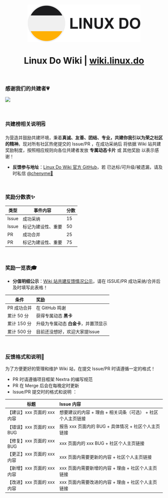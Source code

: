 <a name="readme-top"></a>

<div align="center">
  


<img height="120" src="/public/linuxdo_logo_with_dark_text.png">

# Linux Do Wiki | [ wiki.linux.do](wiki.linux.do)

</div>

<br>

### 感谢我们的共建者💗

[![][github-contrib-shield]][github-contrib-link]

<!-- LINK GROUP -->

[github-contrib-link]: https://github.com/Chenyme/Linux-Do-Wiki/graphs/contributors
[github-contrib-shield]: https://contrib.rocks/image?repo=Chenyme/Linux-Do-Wiki

<br>

### 共建榜相关说明🗒️

为营造并鼓励共建环境，秉着**真诚、友善、团结、专业，共建你我引以为荣之社区的精神**。现对所有社区热佬提交的 Issue/PR ，在成功采纳后 将依据 Wiki 站共建奖励制度，按照相应规则向各位共建者发放 **专属动态卡片** 或 其他奖励 以表示感谢！

- **反馈参与地址**：[Linux Do Wiki 官方 GitHub](https://github.com/Chenyme/Linux-Do-Wiki)，若 已达标/可升级/被遗漏，请及时私信 [@chenyme🍊](https://linux.do/u/chenyme/summary)

<br>

### 奖励分数表✨

| 类型       | 事件内容                 | 分数  |
| ---------- | ------------------------ |-------|
| Issue      | 成功采纳                  | 15    |
| Issue      | 标记为建设性、重要         | 50    |
| PR         | 成功合并                  | 25    |
| PR         | 标记为建设性、重要         | 75    |

<br>

### 奖励一览表🎓

- **分值明细公示**：[Wiki 站共建反馈情况公示](https://zwho5v3j233.feishu.cn/base/UAGzbp3LQa5kpMsGnoicWgTvnLc?from=from_copylink)，请在 ISSUE/PR 成功采纳/合并后及时填写此表格！

| 条件         | 奖励                                      |
| ------------ | :----------------------------------------- |
| PR 成功合并   | 在 GitHub 鸣谢                              |
| 累计 50 分    | 获得专属动态 **黑卡**                        |
| 累计 150 分   | 升级为专属动态 **白金卡**，并置顶显示         |
| 累计 500 分   | 目前还没想好，欢迎大家提Issue                 |

<br>

### 反馈格式和说明🔗

为了方便更好的管理和维护 Wiki 站，在提交 Issue/PR 时请遵循一定的格式！

- PR 时请遵循项目框架 Nextra 的编写规范
- PR 在 Merge 后会在每晚定时更新
- Issue/PR 提交时的格式和说明 ：

| 标题                        | Issue 内容                                                  |
| --------------------------- | :---------------------------------------------------------- |
| 【建议】xxx 页面的 xxx 内容 | 想要建议的内容 + 理由 + 相关词条（可选） + 社区个人主页链接 |
| 【错误】xxx 页面的 xxx BUG  | 报告 xxx 页面内的 BUG + 具体情况 + 社区个人主页链接         |
| 【修复】xxx 页面的 xxx BUG  | xxx 页面内的 xxx BUG + 社区个人主页链接                     |
| 【更正】xxx 页面的 xxx 内容 | xxx 页面内需要更新的内容 + 社区个人主页链接                 |
| 【新增】xxx 页面的 xxx 内容 | xxx 页面内需要新增的内容 + 理由 + 社区个人主页链接          |
| 【改进】xxx 页面的 xxx 内容 | xxx 页面内需要改进的内容 + 理由 + 社区个人主页链接          |





